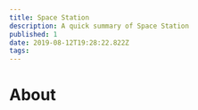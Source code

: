 ```yaml
---
title: Space Station
description: A quick summary of Space Station
published: 1
date: 2019-08-12T19:28:22.822Z
tags: 
---
```


# About